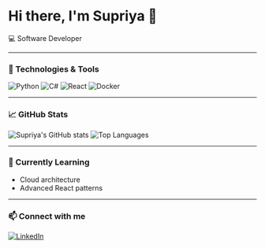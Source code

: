 # Hi there, I'm Supriya 👋

💻 Software Developer

---

### 🔧 Technologies & Tools
![Python](https://img.shields.io/badge/-Python-3776AB?logo=python&logoColor=white)
![C#](https://img.shields.io/badge/-C%23-239120?logo=c-sharp&logoColor=white)
![React](https://img.shields.io/badge/-React-61DAFB?logo=react&logoColor=black)
![Docker](https://img.shields.io/badge/-Docker-2496ED?logo=docker&logoColor=white)

---

### 📈 GitHub Stats
![Supriya's GitHub stats](https://github-readme-stats.vercel.app/api?username=supriyadua2420&show_icons=true&theme=tokyonight)
![Top Languages](https://github-readme-stats.vercel.app/api/top-langs/?username=supriyadua2420&layout=compact&theme=tokyonight)

---

### 🌱 Currently Learning
- Cloud architecture
- Advanced React patterns

---

### 📫 Connect with me
[![LinkedIn](https://img.shields.io/badge/-LinkedIn-blue?logo=linkedin&logoColor=white)]([YOUR_LINKEDIN_URL](https://www.linkedin.com/in/supriya-dua-a8a576204/))

